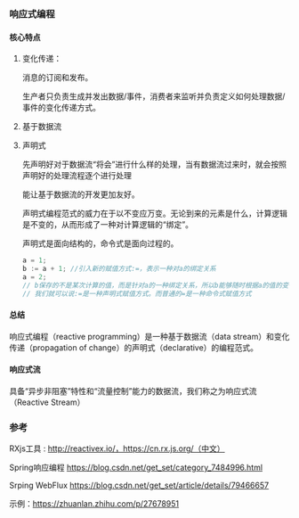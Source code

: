### 响应式编程

#### 核心特点

1. 变化传递：

   消息的订阅和发布。

   生产者只负责生成并发出数据/事件，消费者来监听并负责定义如何处理数据/事件的变化传递方式。

2. 基于数据流

3. 声明式

   先声明好对于数据流“将会”进行什么样的处理，当有数据流过来时，就会按照声明好的处理流程逐个进行处理

   能让基于数据流的开发更加友好。

   声明式编程范式的威力在于以不变应万变。无论到来的元素是什么，计算逻辑是不变的，从而形成了一种对计算逻辑的“绑定”。

   声明式是面向结构的，命令式是面向过程的。

   ```c++
   a = 1;
   b := a + 1; //引入新的赋值方式:=，表示一种对a的绑定关系
   a = 2;
   // b保存的不是某次计算的值，而是针对a的一种绑定关系，所以b能够随时根据a的值的变化而变化，这时候b==3，
   // 我们就可以说:=是一种声明式赋值方式。而普通的=是一种命令式赋值方式
   ```

#### 总结

响应式编程（reactive programming）是一种基于数据流（data stream）和变化传递（propagation of change）的声明式（declarative）的编程范式。

#### 响应式流

具备“异步非阻塞”特性和“流量控制”能力的数据流，我们称之为响应式流（Reactive Stream）

### 参考

RXjs工具 : http://reactivex.io/，https://cn.rx.js.org/（中文）

Spring响应编程 https://blog.csdn.net/get_set/category_7484996.html

Srping WebFlux https://blog.csdn.net/get_set/article/details/79466657

示例：https://zhuanlan.zhihu.com/p/27678951